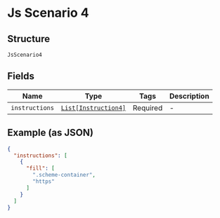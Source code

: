 
# Js Scenario 4

## Structure

`JsScenario4`

## Fields

| Name | Type | Tags | Description |
|  --- | --- | --- | --- |
| `instructions` | [`List[Instruction4]`](../../doc/models/instruction-4.md) | Required | - |

## Example (as JSON)

```json
{
  "instructions": [
    {
      "fill": [
        ".scheme-container",
        "https"
      ]
    }
  ]
}
```

